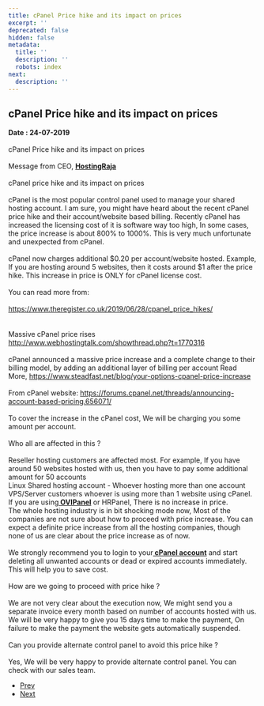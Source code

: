 ```yaml
---
title: cPanel Price hike and its impact on prices
excerpt: ''
deprecated: false
hidden: false
metadata:
  title: ''
  description: ''
  robots: index
next:
  description: ''
---
```

<div class="page-header">
<h2 itemprop="headline">
cPanel Price hike and its impact on prices </h2>
</div>
<dl class="article-info muted">
<dt class="article-info-term">
</dt>
</dl>
<div itemprop="articleBody">
<strong>Date : 24-07-2019</strong><br/><br/>cPanel Price hike and its impact on prices <br/><br/>Message from CEO, <a href="https://www.hostingraja.in/"><b>HostingRaja</b></a><br/><br/>cPanel price hike and its impact on prices <br/><br/>cPanel is the most popular control panel used to manage your shared hosting account. I am sure, you might have heard about the recent cPanel price hike and their account/website based billing. Recently cPanel has increased the licensing cost of it is software way too high, In some cases, the price increase is about 800% to 1000%. This is very much unfortunate and unexpected from cPanel. <br/><br/>cPanel now charges additional $0.20 per account/website hosted. Example, If you are hosting around 5 websites, then it costs around $1 after the price hike. This increase in price is ONLY for cPanel license cost.<br/><br/>You can read more from: <br/><br/><a href="https://www.theregister.co.uk/2019/06/28/cpanel_price_hikes/" target="_blank" rel="noopener noreferrer">https://www.theregister.co.uk/2019/06/28/cpanel_price_hikes/</a><br/><br/><br/>Massive cPanel price rises<br/><a href="http://www.webhostingtalk.com/showthread.php?t=1770316" target="_blank" rel="noopener noreferrer">http://www.webhostingtalk.com/showthread.php?t=1770316</a><br/><br/>cPanel announced a massive price increase and a complete change to their billing model, by adding an additional layer of billing per account Read More, <a href="https://www.steadfast.net/blog/your-options-cpanel-price-increase" target="_blank" rel="noopener noreferrer">https://www.steadfast.net/blog/your-options-cpanel-price-increase</a><br/><br/>From cPanel website: <a href="https://forums.cpanel.net/threads/announcing-account-based-pricing.656071/" target="_blank" rel="noopener noreferrer">https://forums.cpanel.net/threads/announcing-account-based-pricing.656071/</a><br/><br/>To cover the increase in the cPanel cost, We will be charging you some amount per account. <br/><br/>Who all are affected in this ?<br/><br/>Reseller hosting customers are affected most. For example, If you have around 50 websites hosted with us, then you have to pay some additional amount for 50 accounts <br/>Linux Shared hosting account - Whoever hosting more than one account <br/>VPS/Server customers whoever is using more than 1 website using cPanel. If you are using<a href="https://www.hostingraja.in/category/blog/ovipanel/"><b> OVIPanel</b></a> or HRPanel, There is no increase in price.<br/>The whole hosting industry is in bit shocking mode now, Most of the companies are not sure about how to proceed with price increase. You can expect a definite price increase from all the hosting companies, though none of us are clear about the price increase as of now.<br/><br/>We strongly recommend you to login to your<a href="/cpanel-article/how-to-create-a-cpanel-account-in-whm"><b> cPanel account</b></a> and start deleting all unwanted accounts or dead or expired accounts immediately. This will help you to save cost.<br/><br/>How are we going to proceed with price hike ?<br/><br/>We are not very clear about the execution now, We might send you a separate invoice every month based on number of accounts hosted with us. We will be very happy to give you 15 days time to make the payment, On failure to make the payment the website gets automatically suspended.<br/><br/>Can you provide alternate control panel to avoid this price hike ?<br/><br/>Yes, We will be very happy to provide alternate control panel. You can check with our sales team. </div>
<ul class="pager pagenav">
<li class="previous">
<a class="hasTooltip" title="How to set up Email Default Address in cPanel" aria-label="Previous article: How to set up Email Default Address in cPanel" href="/docs/how-to-set-up-email-default-address-in-cpanel" rel="prev">
<span class="icon-chevron-left" aria-hidden="true"></span> <span aria-hidden="true">Prev</span> </a>
</li>
<li class="next">
<a class="hasTooltip" title="cPanel Hosting" aria-label="Next article: cPanel Hosting" href="https://www.hostingraja.in/hosting/cpanel-hosting/" rel="next">
<span aria-hidden="true">Next</span> <span class="icon-chevron-right" aria-hidden="true"></span> </a>
</li>
</ul>
</div>